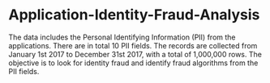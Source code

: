 # Application-Identity-Fraud-Analysis
The data includes the Personal Identifying Information (PII) from the applications. There are in total 10 PII fields. The records are collected from January 1st 2017 to December 31st 2017, with a total of 1,000,000 rows. The objective is to look for identity fraud and identify fraud algorithms from the PII fields.
